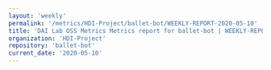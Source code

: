 ```yaml
---
layout: 'weekly'
permalink: '/metrics/HDI-Project/ballet-bot/WEEKLY-REPORT-2020-05-10'
title: 'DAI Lab OSS Metrics Metrics report for ballet-bot | WEEKLY-REPORT-2020-05-10'
organization: 'HDI-Project'
repository: 'ballet-bot'
current_date: '2020-05-10'
---
```

